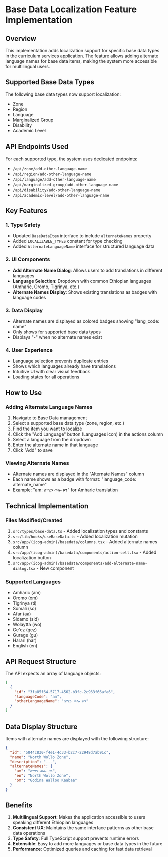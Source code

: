 # Base Data Localization Feature Implementation

## Overview
This implementation adds localization support for specific base data types in the curriculum services application. The feature allows adding alternate language names for base data items, making the system more accessible for multilingual users.

## Supported Base Data Types
The following base data types now support localization:
- Zone
- Region  
- Language
- Marginalized Group
- Disability
- Academic Level

## API Endpoints Used
For each supported type, the system uses dedicated endpoints:
- `/api/zone/add-other-language-name`
- `/api/region/add-other-language-name`
- `/api/language/add-other-language-name`
- `/api/marginalized-group/add-other-language-name`
- `/api/disability/add-other-language-name`
- `/api/academic-level/add-other-language-name`

## Key Features

### 1. Type Safety
- Updated `BaseDataItem` interface to include `alternateNames` property
- Added `LOCALIZABLE_TYPES` constant for type checking
- Added `AlternateLanguageName` interface for structured language data

### 2. UI Components
- **Add Alternate Name Dialog**: Allows users to add translations in different languages
- **Language Selection**: Dropdown with common Ethiopian languages (Amharic, Oromo, Tigrinya, etc.)
- **Alternate Names Display**: Shows existing translations as badges with language codes

### 3. Data Display
- Alternate names are displayed as colored badges showing "lang_code: name"
- Only shows for supported base data types
- Displays "-" when no alternate names exist

### 4. User Experience
- Language selection prevents duplicate entries
- Shows which languages already have translations
- Intuitive UI with clear visual feedback
- Loading states for all operations

## How to Use

### Adding Alternate Language Names
1. Navigate to Base Data management
2. Select a supported base data type (zone, region, etc.)
3. Find the item you want to localize
4. Click the "Add Language" button (Languages icon) in the actions column
5. Select a language from the dropdown
6. Enter the alternate name in that language
7. Click "Add" to save

### Viewing Alternate Names
- Alternate names are displayed in the "Alternate Names" column
- Each name shows as a badge with format: "language_code: alternate_name"
- Example: "am: ሰሜን ወሎ ዞን" for Amharic translation

## Technical Implementation

### Files Modified/Created
1. `src/types/base-data.ts` - Added localization types and constants
2. `src/lib/hooks/useBaseData.ts` - Added localization mutation
3. `src/app/(icog-admin)/basedata/columns.tsx` - Added alternate names column
4. `src/app/(icog-admin)/basedata/components/action-cell.tsx` - Added localization button
5. `src/app/(icog-admin)/basedata/components/add-alternate-name-dialog.tsx` - New component

### Supported Languages
- Amharic (am)
- Oromo (om)  
- Tigrinya (ti)
- Somali (so)
- Afar (aa)
- Sidamo (sid)
- Wolaytta (wo)
- Ge'ez (gez)
- Gurage (gu)
- Harari (har)
- English (en)

## API Request Structure
The API expects an array of language objects:
```json
[
  {
    "id": "3fa85f64-5717-4562-b3fc-2c963f66afa6",
    "languageCode": "am",
    "otherLanguageName": "ሰሜን ወሎ ዞን"
  }
]
```

## Data Display Structure
Items with alternate names are displayed with the following structure:
```json
{
  "id": "5044c830-f4e1-4c33-b2c7-22948d7ab91c",
  "name": "North Wollo Zone",
  "description": "---",
  "alternateNames": {
    "am": "ሰሜን ወሎ ዞን",
    "en": "North Wollo Zone",
    "om": "Godina Walloo Kaabaa"
  }
}
```

## Benefits
1. **Multilingual Support**: Makes the application accessible to users speaking different Ethiopian languages
2. **Consistent UX**: Maintains the same interface patterns as other base data operations
3. **Type Safety**: Full TypeScript support prevents runtime errors
4. **Extensible**: Easy to add more languages or base data types in the future
5. **Performance**: Optimized queries and caching for fast data retrieval
